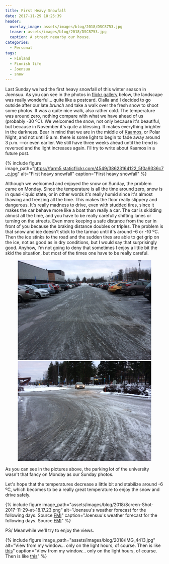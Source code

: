 ```yaml
---
title: First Heavy Snowfall
date: 2017-11-29 18:25:39
header:
  overlay_image: assets/images/blog/2018/DSC8753.jpg
  teaser: assets/images/blog/2018/DSC8753.jpg
  caption: A street neearby our house. 
categories:
  - Personal
tags:
  - Finland
  - Finnish life
  - Joensuu
  - snow
---
```

Last Sunday we had the first heavy snowfall of this winter season in Joensuu. As you can see in the photos in [flickr gallery](https://www.flickr.com/photos/luisspuerto/albums/72157688911132161) below, the landscape was really wonderful… quite like a postcard. Olalla and I decided to go outside after our late _brunch_ and take a walk over the fresh snow to shoot some photos. It was a quite nice walk, also rather cold. The temperature was around zero, nothing compare with what we have ahead of us (probably -30 ºC). We welcomed the snow, not only because it's beautiful, but because in November it's quite a blessing. It makes everything brighter in the darkness. Bear in mind that we are in the middle of [Kaamos](https://en.wikipedia.org/wiki/Polar_night), or Polar Night, and not until 9 a.m. there is some light to begin to fade away around 3 p.m. —or even earlier. We still have three weeks ahead until the trend is reversed and the light increases again. I'll try to write about Kaamos in a future post.

{% include figure image_path="https://farm5.staticflickr.com/4549/38623164122_5f0a9336c7_c.jpg" alt="First heavy snowfall" caption="First heavy snowfall" %}

Although we welcomed and enjoyed the snow on Sunday, the problem came on Monday.  Since the temperature is all the time around zero, snow is in quasi-liquid state, or in other words it's really humid since it's almost thawing and freezing all the time. This makes the floor really slippery and dangerous. It's really madness to drive, even with studded tires, since it makes the car behave more like a boat than really a car. The car is skidding almost all the time, and you have to be really carefully shifting lanes or turning on the streets. Even more keeping a safe distance from the car in front of you because the braking distance doubles or triples. The problem is that snow and ice doesn't stick to the tarmac until it's around -6 or -10 ºC. Then the ice stinks to the road and the sudden tires are able to get grip on the ice, not as good as in dry conditions, but I would say that surprisingly good. Anyhow, I'm not going to deny that sometimes I enjoy a little bit the skid the situation, but most of the times one have to be really careful.

<figure class="half">
  <a href="/assets/images/blog/2018/IMG_4408.jpg"><img src="/assets/images/blog/2018/IMG_4408.jpg"></a>
    <a href="/assets/images/blog/2018/IMG_4409.jpg"><img src="/assets/images/blog/2018/IMG_4409.jpg"></a>
</figure>

As you can see in the pictures above, the parking lot of the university wasn't that fancy on Monday as our Sunday photos.

Let's hope that the temperatures decrease a little bit and stabilize around -6 ºC, which becomes to be a really great temperature to enjoy the snow and drive safely.

{% include figure image_path="assets/images/blog/2018/Screen-Shot-2017-11-29-at-18.17.23.png" alt="Joensuu's weather forecast for the following days. Source [FMI](http://en.ilmatieteenlaitos.fi/weather/joensuu?forecast=long)" caption="Joensuu's weather forecast for the following days. Source [FMI](http://en.ilmatieteenlaitos.fi/weather/joensuu?forecast=long)" %}

PS/ Meanwhile we'll try to enjoy the views.

{% include figure image_path="assets/images/blog/2018/IMG_4413.jpg" alt="View from my window… only on the light hours, of course. Then is like [this](https://i.redd.it/z5el42p5rc001.jpg)" caption="View from my window… only on the light hours, of course. Then is like [this](https://i.redd.it/z5el42p5rc001.jpg)" %}
